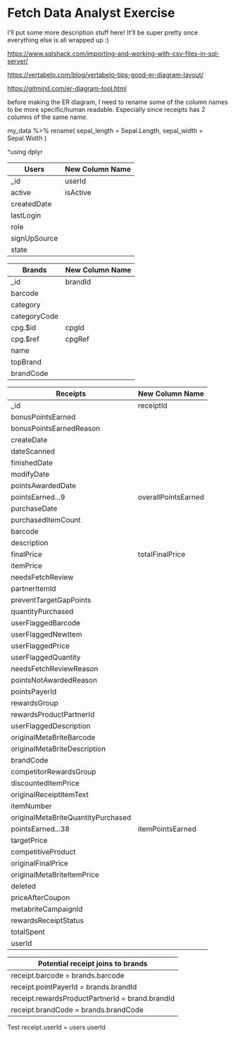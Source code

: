 # Fetch Data Analyst Exercise

I'll put some more description stuff here! It'll be super pretty once everything else is all wrapped up :)

https://www.sqlshack.com/importing-and-working-with-csv-files-in-sql-server/

https://vertabelo.com/blog/vertabelo-tips-good-er-diagram-layout/

https://gitmind.com/er-diagram-tool.html

before making the ER diagram, I need to rename some of the column names to be more specific/human readable. Especially since receipts has 2 columns of the same name.

my_data %>% 
  rename(
    sepal_length = Sepal.Length,
    sepal_width = Sepal.Width
    )
    
^using dplyr

|**Users**|New Column Name|
|---|---|
|_id|userId|
|active|isActive|
|createdDate||
|lastLogin||
|role||
|signUpSource||
|state||

|**Brands**|New Column Name|
|---|---|
|_id|brandId|
|barcode||
|category||
|categoryCode||
|cpg.$id|cpgId|
|cpg.$ref|cpgRef|
|name||
|topBrand||
|brandCode||

|**Receipts**|New Column Name|
|---|---|
|_id|receiptId|
|bonusPointsEarned||
|bonusPointsEarnedReason||
|createDate||
|dateScanned||
|finishedDate||
|modifyDate||
|pointsAwardedDate||
|pointsEarned...9|overallPointsEarned|
|purchaseDate||
|purchasedItemCount||
|barcode|| <- does this barcode match the brand barcode?
|description||
|finalPrice|totalFinalPrice|
|itemPrice||
|needsFetchReview||
|partnerItemId||
|preventTargetGapPoints||
|quantityPurchased||
|userFlaggedBarcode||
|userFlaggedNewItem||
|userFlaggedPrice||
|userFlaggedQuantity||
|needsFetchReviewReason||
|pointsNotAwardedReason||
|pointsPayerId|| <- is this the brand id?
|rewardsGroup||
|rewardsProductPartnerId|| <- is this the brand id?
|userFlaggedDescription||
|originalMetaBriteBarcode||
|originalMetaBriteDescription||
|brandCode|| <- is this the foreign key to brand?
|competitorRewardsGroup||
|discountedItemPrice||
|originalReceiptItemText||
|itemNumber||
|originalMetaBriteQuantityPurchased||
|pointsEarned...38|itemPointsEarned|
|targetPrice||
|competitiveProduct||
|originalFinalPrice||
|originalMetaBriteItemPrice||
|deleted||
|priceAfterCoupon||
|metabriteCampaignId||
|rewardsReceiptStatus||
|totalSpent||
|userId|| <- foreign key to users


|Potential receipt joins to brands|
|---|
|receipt.barcode = brands.barcode|
|receipt.pointPayerId = brands.brandId|
|receipt.rewardsProductPartnerId = brand.brandId|
|receipt.brandCode = brands.brandCode|

Test receipt.userId = users.userId
